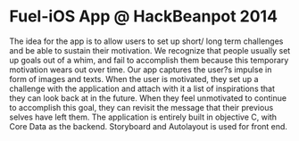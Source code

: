 Fuel-iOS App @ HackBeanpot 2014
========


The idea for the app is to allow users to set up short/ long term challenges and be able to sustain their motivation. We recognize that people usually set up goals out of a whim, and fail to accomplish them because this temporary motivation wears out over time. Our app captures the user?s impulse in form of images and texts. When the user is motivated, they set up a challenge with the application and attach with it a list of inspirations that they can look back at in the future. When they feel unmotivated to continue to accomplish this goal, they can revisit the message that their previous selves have left them.
The application is entirely built in objective C, with Core Data as the backend. Storyboard and Autolayout is used for front end.
